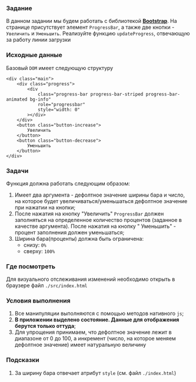 ### Задание

В данном задании мы будем работать с
библиотекой **[Bootstrap](https://getbootstrap.com/)**. На странице присутствует
элемент `ProgressBar`, а также две кнопки - `Увеличить` и `Уменьшить`. Реализуйте
функцию `updateProgress`, отвечающую за работу линии загрузки

### Исходные данные

Базовый `DOM` имеет следующую структуру

```
<div class="main">
    <div class="progress">
        <div
            class="progress-bar progress-bar-striped progress-bar-animated bg-info"
            role="progressbar"
            style="width: 0"
        ></div>
    </div>
    <button class="button-increase">
        Увеличить
    </button>
    <button class="button-decrease">
        Уменьшить
    </button>
</div>
```

### Задачи

Функция должна работать следующим образом:

1. Имеет два аргумента - дефолтное значение ширины бара и число, на которое будет
   увеличиваться/уменьшаться дефолтное значение при нажатии на кнопки;
2. После нажатия на кнопку "Увеличить" `ProgressBar` должен заполняться на определенное
   количество процентов (заданное в качестве аргумента). После нажатия на кнопку "
   Уменьшить" - процент заполнения должен уменьшаться;
3. Ширина бара(проценты) должна быть ограничена:
    - снизу: `0%`
    - сверху: `100%`

### Где посмотреть

Для визуального отслеживания изменений необходимо открыть в браузере
файл `./src/index.html`

### Условия выполнения

1. Все манипуляции выполняются с помощью методов нативного `js`;
2. **В приложении выделено состояние. Данные для отображения берутся только оттуда**;
3. Для упрощения принимаем, что дефолтное значение лежит в диапазоне от 0 до 100, а
   инкремент (число, на которое меняем дефолтное значение) имеет натуральную величину

### Подсказки

1. За ширину бара отвечает атрибут `style` (см. файл `./index.html`)
